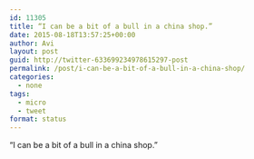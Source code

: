 ```yaml
---
id: 11305
title: “I can be a bit of a bull in a china shop.”
date: 2015-08-18T13:57:25+00:00
author: Avi
layout: post
guid: http://twitter-633699234978615297-post
permalink: /post/i-can-be-a-bit-of-a-bull-in-a-china-shop/
categories:
  - none
tags:
  - micro
  - tweet
format: status
---
```

“I can be a bit of a bull in a china shop.”